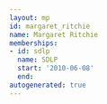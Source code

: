 ```yaml
---
layout: mp
id: margaret_ritchie
name: Margaret Ritchie
memberships:
- id: sdlp
  name: SDLP
  start: '2010-06-08'
  end: 
autogenerated: true
---
```

